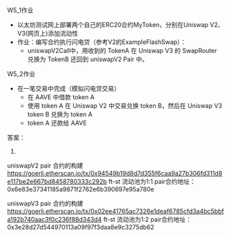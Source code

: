 W5_1作业
* 以太坊测试网上部署两个自己的ERC20合约MyToken，分别在Uniswap V2、V3(网页上)添加流动性
* 作业：编写合约执行闪电贷（参考V2的ExampleFlashSwap）：
   * uniswapV2Call中，用收到的 TokenA 在 Uniswap V3 的 SwapRouter 兑换为 TokenB 还回到 uniswapV2 Pair 中。
   
W5_2作业
* 在一笔交易中完成（模拟闪电贷交易）
   * 在 AAVE 中借款 token A
   * 使用 token A 在 Uniswap V2 中交易兑换 token B，然后在 Uniswap V3 token B 兑换为 token A
   * token A 还款给 AAVE




答案：


1. 
uniswapV2 pair 合约的构建
https://goerli.etherscan.io/tx/0x94549b19d8d7d355f6caa9a27b306fd311d8e117be2e667bd8458780333c292b
ft-st  流动池为1:1  pair合约地址：0x6e83e37341185a9871f2762e6b390697e95a780e

uniswapV3 pair 合约的构建
https://goerli.etherscan.io/tx/0x02ee41765ac7326e1deaf6785cfd3a4bc5bbfa192b740aac3f0c236f88d343d4
ft-st  流动池为1:2  pair合约地址：0x3e28d27d544970113a09f97f3daa8e9c3275db62

